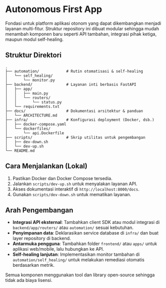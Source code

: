 # Autonomous First App

Fondasi untuk platform aplikasi otonom yang dapat dikembangkan menjadi layanan
multi-fitur. Struktur repository ini dibuat modular sehingga mudah menambah
komponen baru seperti API tambahan, integrasi pihak ketiga, maupun modul
self-healing.

## Struktur Direktori

```
.
├── automation/            # Rutin otomatisasi & self-healing
│   └── self_healing/
│       └── monitor.py
├── backend/               # Layanan inti berbasis FastAPI
│   ├── app/
│   │   ├── main.py
│   │   └── routers/
│   │       └── status.py
│   └── requirements.txt
├── docs/                  # Dokumentasi arsitektur & panduan
│   └── ARCHITECTURE.md
├── infra/                 # Konfigurasi deployment (Docker, dsb.)
│   ├── docker-compose.yaml
│   └── dockerfiles/
│       └── api.Dockerfile
├── scripts/               # Skrip utilitas untuk pengembangan
│   ├── dev-down.sh
│   └── dev-up.sh
└── README.md
```

## Cara Menjalankan (Lokal)

1. Pastikan Docker dan Docker Compose tersedia.
2. Jalankan `scripts/dev-up.sh` untuk menyalakan layanan API.
3. Akses dokumentasi interaktif di `http://localhost:8000/docs`.
4. Gunakan `scripts/dev-down.sh` untuk mematikan layanan.

## Arah Pengembangan

- **Integrasi API eksternal**: Tambahkan client SDK atau modul integrasi di
  `backend/app/routers/` atau `automation/` sesuai kebutuhan.
- **Penyimpanan data**: Deklarasikan service database di `infra/` dan buat layer
  repository di backend.
- **Antarmuka pengguna**: Tambahkan folder `frontend/` atau `apps/` untuk
  aplikasi web/mobile, lalu hubungkan ke API.
- **Self-healing lanjutan**: Implementasikan monitor tambahan di
  `automation/self_healing/` untuk melakukan remediasi otomatis berdasarkan
  metrik.

Semua komponen menggunakan tool dan library open-source sehingga tidak ada biaya
lisensi.
